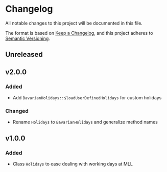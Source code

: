 # Changelog

All notable changes to this project will be documented in this file.

The format is based on [Keep a Changelog](https://keepachangelog.com/en/1.0.0),
and this project adheres to [Semantic Versioning](https://semver.org/spec/v2.0.0.html).

## Unreleased

## v2.0.0

### Added

- Add `BavarianHolidays::$loadUserDefinedHolidays` for custom holidays

### Changed

- Rename `Holidays` to `BavarianHolidays` and generalize method names

## v1.0.0

### Added

- Class `Holidays` to ease dealing with working days at MLL

